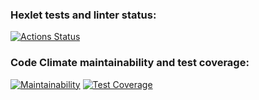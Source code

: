 ### Hexlet tests and linter status:
[![Actions Status](https://github.com/sva24/python-project-50/actions/workflows/hexlet-check.yml/badge.svg)](https://github.com/sva24/python-project-50/actions)
### Code Climate maintainability and test coverage:
[![Maintainability](https://api.codeclimate.com/v1/badges/020fc5d7072cab8e21cf/maintainability)](https://codeclimate.com/github/sva24/python-project-50/maintainability)
[![Test Coverage](https://api.codeclimate.com/v1/badges/020fc5d7072cab8e21cf/test_coverage)](https://codeclimate.com/github/sva24/python-project-50/test_coverage)

